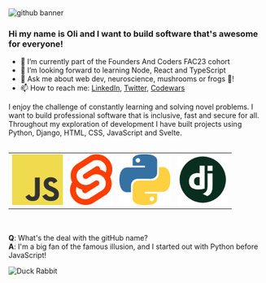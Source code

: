 <img src="https://duck-rabbit-s3-bucket.s3.eu-west-2.amazonaws.com/github+banner+2.png" alt="github banner">


### Hi my name is Oli and I want to build software that's awesome for everyone!

- 🔭 I’m currently part of the Founders And Coders FAC23 cohort
- 🌱 I’m looking forward to learning Node, React and TypeScript
- 💬 Ask me about web dev, neuroscience, mushrooms or frogs 🐸!
- 📫 How to reach me: [LinkedIn](https://www.linkedin.com/in/olilukejones), [Twitter](https://twitter.com/duck_rabbit_py), [Codewars](https://www.codewars.com/users/duckRabbit)

I enjoy the challenge of constantly learning and solving novel problems. I want to build professional software that is inclusive, fast and secure for all. Throughout my exploration of development I have built projects using Python, Django, HTML, CSS, JavaScript and Svelte.
<br><br>

<table><tr>

<td><img src="Assets/JavaScript.png" height="100px" alt="javascript icon"/></td>
  
<td><img src="Assets/Svelte.png" height="100px" alt="svelte icon"/></td>
  
<td><img src="/Assets/Python.png" height="100px" alt="python icon"/></td>

<td><img src="Assets/Django.png" height="100px" alt="django icon"/></td>

  
</tr></table>

<br><br>
<b>Q</b>: What's the deal with the gitHub name?
<br>
<b>A</b>: I'm a big fan of the famous illusion, and I started out with Python before JavaScript!

![Duck Rabbit](https://static.independent.co.uk/s3fs-public/thumbnails/image/2016/02/14/12/duck-rabbit.png?width=250)
